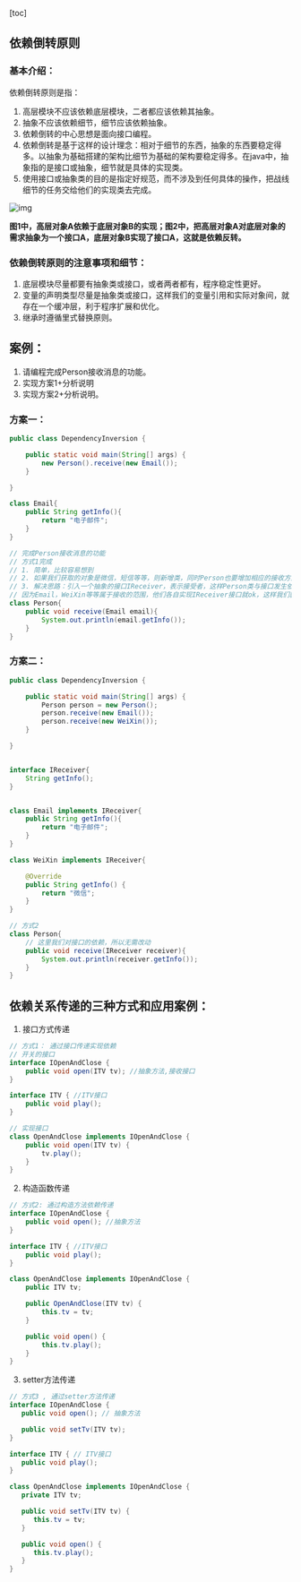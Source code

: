 [toc]

## 依赖倒转原则

### 基本介绍：

依赖倒转原则是指：

1. 高层模块不应该依赖底层模块，二者都应该依赖其抽象。
2. 抽象不应该依赖细节，细节应该依赖抽象。
3. 依赖倒转的中心思想是面向接口编程。
4. 依赖倒转是基于这样的设计理念：相对于细节的东西，抽象的东西要稳定得多。以抽象为基础搭建的架构比细节为基础的架构要稳定得多。在java中，抽象指的是接口或抽象，细节就是具体的实现类。
5. 使用接口或抽象类的目的是指定好规范，而不涉及到任何具体的操作，把战线细节的任务交给他们的实现类去完成。

![img](https://i.loli.net/2020/03/26/AwWSm4DP8bZYVFU.png)

**图1中，高层对象A依赖于底层对象B的实现；图2中，把高层对象A对底层对象的需求抽象为一个接口A，底层对象B实现了接口A，这就是依赖反转。**

### 依赖倒转原则的注意事项和细节：

1. 底层模块尽量都要有抽象类或接口，或者两者都有，程序稳定性更好。
2. 变量的声明类型尽量是抽象类或接口，这样我们的变量引用和实际对象间，就存在一个缓冲层，利于程序扩展和优化。
3. 继承时遵循里式替换原则。

## 案例：

1. 请编程完成Person接收消息的功能。
2. 实现方案1+分析说明
3. 实现方案2+分析说明。

### 方案一：

```java
public class DependencyInversion {

    public static void main(String[] args) {
        new Person().receive(new Email());
    }

}

class Email{
    public String getInfo(){
        return "电子邮件";
    }
}

// 完成Person接收消息的功能
// 方式1完成
// 1. 简单，比较容易想到
// 2. 如果我们获取的对象是微信，短信等等，则新增类，同时Person也要增加相应的接收方法
// 3. 解决思路：引入一个抽象的接口IReceiver，表示接受者，这样Person类与接口发生依赖，
// 因为Email，WeiXin等等属于接收的范围，他们各自实现IReceiver接口就ok，这样我们就符合依赖倒转原则
class Person{
    public void receive(Email email){
        System.out.println(email.getInfo());
    }
}
```

### 方案二：

```java
public class DependencyInversion {

    public static void main(String[] args) {
        Person person = new Person();
        person.receive(new Email());
        person.receive(new WeiXin());
    }

}


interface IReceiver{
    String getInfo();
}


class Email implements IReceiver{
    public String getInfo(){
        return "电子邮件";
    }
}

class WeiXin implements IReceiver{

    @Override
    public String getInfo() {
        return "微信";
    }
}

// 方式2
class Person{
    // 这里我们对接口的依赖，所以无需改动
    public void receive(IReceiver receiver){
        System.out.println(receiver.getInfo());
    }
}
```

## 依赖关系传递的三种方式和应用案例：

1. 接口方式传递

```java
// 方式1： 通过接口传递实现依赖
// 开关的接口
interface IOpenAndClose {
    public void open(ITV tv); //抽象方法,接收接口
}

interface ITV { //ITV接口
    public void play();
}

// 实现接口
class OpenAndClose implements IOpenAndClose {
    public void open(ITV tv) {
        tv.play();
    }
}
```

2. 构造函数传递

```java
// 方式2: 通过构造方法依赖传递
interface IOpenAndClose {
    public void open(); //抽象方法
}

interface ITV { //ITV接口
    public void play();
}

class OpenAndClose implements IOpenAndClose {
    public ITV tv;

    public OpenAndClose(ITV tv) {
        this.tv = tv;
    }

    public void open() {
        this.tv.play();
    }
}
```

3. setter方法传递

```java
// 方式3 , 通过setter方法传递
interface IOpenAndClose {
   public void open(); // 抽象方法

   public void setTv(ITV tv);
}

interface ITV { // ITV接口
   public void play();
}

class OpenAndClose implements IOpenAndClose {
   private ITV tv;

   public void setTv(ITV tv) {
      this.tv = tv;
   }

   public void open() {
      this.tv.play();
   }
}
```
